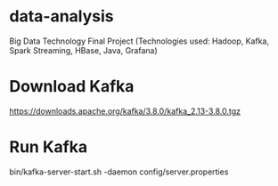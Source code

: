 # data-analysis
Big Data Technology Final Project (Technologies used: Hadoop, Kafka, Spark Streaming, HBase, Java, Grafana)

# Download Kafka
  https://downloads.apache.org/kafka/3.8.0/kafka_2.13-3.8.0.tgz

# Run Kafka
  bin/kafka-server-start.sh -daemon config/server.properties

